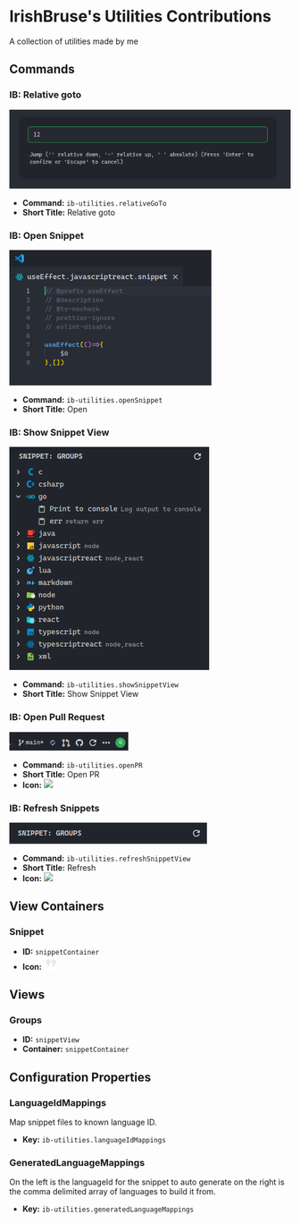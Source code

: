 # IrishBruse's Utilities Contributions

A collection of utilities made by me

## Commands

### IB: Relative goto

![ib-utilities.relativeGoTo Screenshot](docs/commands/ib-utilities.relativeGoTo.png)

- **Command:** `ib-utilities.relativeGoTo`
- **Short Title:** Relative goto

### IB: Open Snippet

![ib-utilities.openSnippet Screenshot](docs/commands/ib-utilities.openSnippet.png)

- **Command:** `ib-utilities.openSnippet`
- **Short Title:** Open

### IB: Show Snippet View

![ib-utilities.showSnippetView Screenshot](docs/commands/ib-utilities.showSnippetView.png)

- **Command:** `ib-utilities.showSnippetView`
- **Short Title:** Show Snippet View

### IB: Open Pull Request

![ib-utilities.openPR Screenshot](docs/commands/ib-utilities.openPR.png)

- **Command:** `ib-utilities.openPR`
- **Short Title:** Open PR
- **Icon:** ![](https://raw.githubusercontent.com/microsoft/vscode-codicons/refs/heads/main/src/icons/github.svg)

### IB: Refresh Snippets

![ib-utilities.refreshSnippetView Screenshot](docs/commands/ib-utilities.refreshSnippetView.png)

- **Command:** `ib-utilities.refreshSnippetView`
- **Short Title:** Refresh
- **Icon:** ![](https://raw.githubusercontent.com/microsoft/vscode-codicons/refs/heads/main/src/icons/refresh.svg)

## View Containers

### Snippet

- **ID:** `snippetContainer`
- **Icon:** ![](media/snippet_icon.svg)

## Views

### Groups

- **ID:** `snippetView`
- **Container:** `snippetContainer`

## Configuration Properties

### LanguageIdMappings

Map snippet files to known language ID.
- **Key:** `ib-utilities.languageIdMappings`

### GeneratedLanguageMappings

On the left is the languageId for the snippet to auto generate on the right is the comma delimited array of languages to build it from.
- **Key:** `ib-utilities.generatedLanguageMappings`
